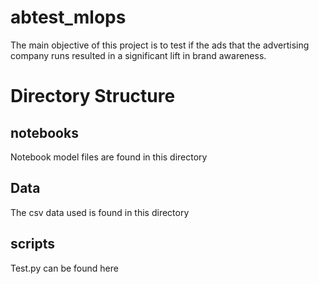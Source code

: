 # abtest_mlops
The main objective of this project is to test if the ads that the advertising company runs resulted in a significant lift in brand awareness.

# Directory Structure

## notebooks
Notebook model files are found in this directory
## Data
The csv data used is found in this directory
## scripts
Test.py can be found here
